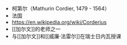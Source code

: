- 柯第尔（Mathurin Cordier, 1479 - 1564）
- 法国
- https://en.wikipedia.org/wiki/Corderius
- [[加尔文]]的老师之一
- 与[[加尔文]]和[[威廉·法雷尔]]在瑞士日内瓦授课